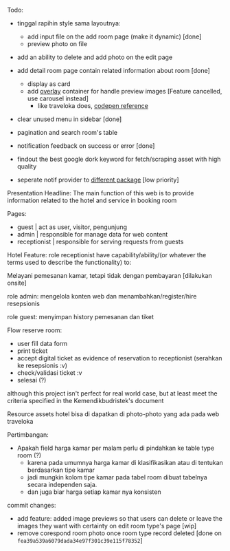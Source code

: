 Todo:

-   tinggal rapihin style sama layoutnya:

    -   add input file on the add room page (make it dynamic) [done]
    -   preview photo on file

-   add an ability to delete and add photo on the edit page
-   add detail room page contain related information about room [done]
    -   display as card
    -   add [overlay](https://imagekit.io/blog/css-image-overlay/) container for handle preview images [Feature cancelled, use carousel instead]
        -   like traveloka does, [codepen reference](https://codepen.io/phillipharding/pen/QQGxWq)
-   clear unused menu in sidebar [done]
-   pagination and search room's table
-   notification feedback on success or error [done]
-   findout the best google dork keyword for fetch/scraping asset with high quality
-   seperate notif provider to [different package](https://www.youtube.com/watch?v=ivrc1ZKFgHI&list=PLpzy7FIRqpGBQ_aqz_hXDBch1aAA-lmgu&ab_channel=Coder%27sTape) [low priority]

Presentation Headline:
The main function of this web is to provide information related to the hotel and service in booking room

Pages:

-   guest | act as user, visitor, pengunjung
-   admin | responsible for manage data for web content
-   receptionist | responsible for serving requests from guests

Hotel Feature:
role receptionist have capability/ability/(or whatever the terms used to describe the functionality) to:

Melayani pemesanan kamar, tetapi tidak dengan pembayaran [dilakukan onsite]

role admin:
mengelola konten web dan menambahkan/register/hire resepsionis

role guest:
menyimpan history pemesanan dan tiket

Flow reserve room:

-   user fill data form
-   print ticket
-   accept digital ticket as evidence of reservation to receptionist
    (serahkan ke resepsionis :v)
-   check/validasi ticket :v
-   selesai (?)

although this project isn't perfect for real world case, but at least meet the criteria specified in the Kemendikbudristek's document

Resource assets hotel bisa di dapatkan di photo-photo yang ada pada web traveloka

Pertimbangan:

-   Apakah field harga kamar per malam perlu di pindahkan ke table type room (?)
    -   karena pada umumnya harga kamar di klasifikasikan atau di tentukan berdasarkan tipe kamar
    -   jadi mungkin kolom tipe kamar pada tabel room dibuat tabelnya secara independen saja.
    -   dan juga biar harga setiap kamar nya konsisten

commit changes:

-   add feature: added image previews so that users can delete or leave the images they want with certainty on edit room type's page [wip]
-   remove corespond room photo once room type record deleted [done on `fea39a539a6079dada34e97f301c39e115f78352`]
